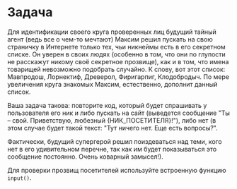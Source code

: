 # Задача

Для идентификации своего круга проверенных лиц будущий тайный агент (ведь все о чем-то мечтают) Максим решил пускать на свою страничку в Интернете только тех, чьи никнеймы есть в его секретном списке. Он уверен в своих людях (особенно в том, что они по глупости не расскажут никому своё секретное прозвище), как и в том, что имена товарищей невозможно подобрать случайно. К слову, вот этот список: Мавпродош, Лорнектиф, Древерол, Фиригарпиг, Клодобродыч. По мере увеличения круга знакомых Максим, естественно, дополнит данный список.

Ваша задача такова: повторите код, который будет спрашивать у пользователя его ник и либо пускать на сайт (выведется сообщение "Ты – свой. Приветствую, любезный {НИК_ПОСЕТИТЕЛЯ}!"), либо нет (в этом случае будет такой текст: "Тут ничего нет. Еще есть вопросы?".

Фактически, будущий супергерой решил поиздеваться над теми, кого нет в его удивительном перечне, так как им будет показываться это сообщение постоянно. Очень коварный замысел!).

Для проверки прозвищ посетителей используйте встроенную функцию `input()`.

